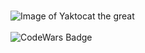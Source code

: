 <br>![Image of Yaktocat the great](https://octodex.github.com/images/yaktocat.png)<br>
<br>![CodeWars Badge](https://www.codewars.com/users/derrickfdavis/badges/large)<br>
